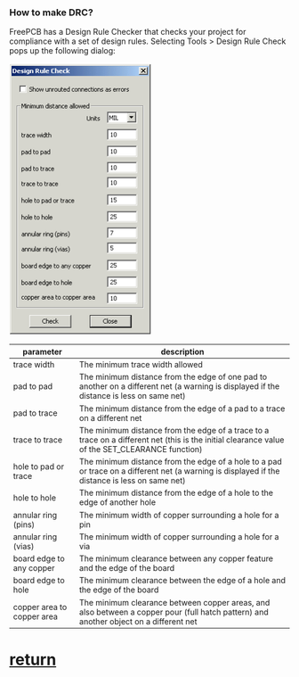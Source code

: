 ### How to make DRC?
FreePCB has a Design Rule Checker that checks your project for compliance with a set of design rules. Selecting Tools > Design Rule Check pops up the following dialog:

 ![](pictures/DRC.png)

parameter                   | description
----------------------------|------------------------------------
trace width                	| The minimum trace width allowed
pad to pad                 	| The minimum distance from the edge of one pad to another on a different net (a warning is displayed if the distance is less on same net)
pad to trace               	| The minimum distance from the edge of a pad to a trace on a different net
trace to trace             	| The minimum distance from the edge of a trace to a trace on a different net (this is the initial clearance value of the SET_CLEARANCE function)
hole to pad or trace       	| The minimum distance from the edge of a hole to a pad or trace on a different net (a warning is displayed if the distance is less on same net)
hole to hole               	| The minimum distance from the edge of a hole to the edge of another hole
annular ring (pins)        	| The minimum width of copper surrounding a hole for a pin
annular ring (vias)   	     | The minimum width of copper surrounding a hole for a via
board edge to any copper   	| The minimum clearance between any copper feature and the edge of the board
board edge to hole         	| The minimum clearance between the edge of a hole and the edge of the board
copper area to copper area 	| The minimum clearance between copper areas, and also between a copper pour (full hatch pattern) and another object on a different net

# [return](How_to.md)

